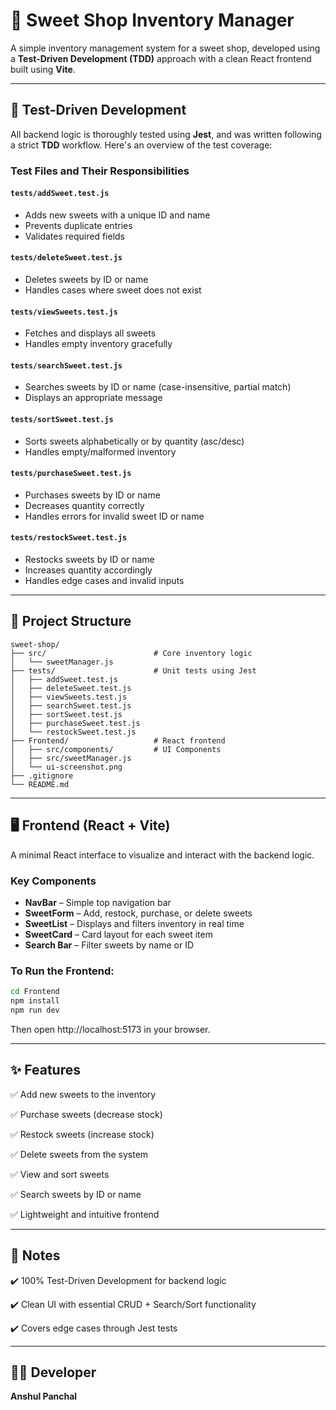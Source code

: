# 🍬 Sweet Shop Inventory Manager

A simple inventory management system for a sweet shop, developed using a **Test-Driven Development (TDD)** approach with a clean React frontend built using **Vite**.

---

## 🧪 Test-Driven Development

All backend logic is thoroughly tested using **Jest**, and was written following a strict **TDD** workflow. Here's an overview of the test coverage:

### Test Files and Their Responsibilities

#### `tests/addSweet.test.js`
- Adds new sweets with a unique ID and name
- Prevents duplicate entries
- Validates required fields

#### `tests/deleteSweet.test.js`
- Deletes sweets by ID or name
- Handles cases where sweet does not exist

#### `tests/viewSweets.test.js`
- Fetches and displays all sweets
- Handles empty inventory gracefully

#### `tests/searchSweet.test.js`
- Searches sweets by ID or name (case-insensitive, partial match)
- Displays an appropriate message

#### `tests/sortSweet.test.js`
- Sorts sweets alphabetically or by quantity (asc/desc)
- Handles empty/malformed inventory

#### `tests/purchaseSweet.test.js`
- Purchases sweets by ID or name
- Decreases quantity correctly
- Handles errors for invalid sweet ID or name

#### `tests/restockSweet.test.js`
- Restocks sweets by ID or name
- Increases quantity accordingly
- Handles edge cases and invalid inputs

---

## 📁 Project Structure

```
sweet-shop/
├── src/                        # Core inventory logic
│   └── sweetManager.js
├── tests/                      # Unit tests using Jest
│   ├── addSweet.test.js
│   ├── deleteSweet.test.js
│   ├── viewSweets.test.js
│   ├── searchSweet.test.js
│   ├── sortSweet.test.js
│   ├── purchaseSweet.test.js
│   └── restockSweet.test.js
├── Frontend/                   # React frontend
│   ├── src/components/         # UI Components
│   ├── src/sweetManager.js
│   └── ui-screenshot.png
├── .gitignore
└── README.md
```

---

## 🖥️ Frontend (React + Vite)

A minimal React interface to visualize and interact with the backend logic.

### Key Components
- **NavBar** – Simple top navigation bar
- **SweetForm** – Add, restock, purchase, or delete sweets
- **SweetList** – Displays and filters inventory in real time
- **SweetCard** – Card layout for each sweet item
- **Search Bar** – Filter sweets by name or ID

### To Run the Frontend:

```bash
cd Frontend
npm install
npm run dev
```

Then open http://localhost:5173 in your browser.

---

## ✨ Features

✅ Add new sweets to the inventory

✅ Purchase sweets (decrease stock)

✅ Restock sweets (increase stock)

✅ Delete sweets from the system

✅ View and sort sweets

✅ Search sweets by ID or name

✅ Lightweight and intuitive frontend

---

## 📌 Notes

✔️ 100% Test-Driven Development for backend logic

✔️ Clean UI with essential CRUD + Search/Sort functionality

✔️ Covers edge cases through Jest tests

---

## 👨‍💻 Developer

**Anshul Panchal**

